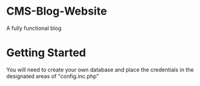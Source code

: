 # CMS-Blog-Website
A fully functional blog

# Getting Started
You will need to create your own database and place the credentials in the designated areas of "config.inc.php"
